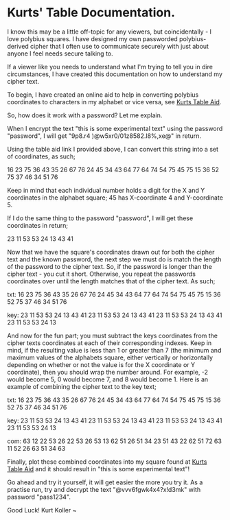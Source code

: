 # Kurts' Table Documentation.
I know this may be a little off-topic for any viewers, but coincidentally - I love polybius squares. I have designed my own passworded polybius-derived cipher that I often use to communicate securely with just about anyone I feel needs secure talking to.

If a viewer like you needs to understand what I'm trying to tell you in dire circumstances, I have created this documentation on how to understand my cipher text.

To begin, I have created an online aid to help in converting polybius coordinates to characters in my alphabet or vice versa, see [Kurts Table Aid](https://chib.xyz/polybius/kurttable.html).

So, how does it work with a password? Let me explain.

When I encrypt the text "this is some experimental text" using the password "password", I will get "9p8.r4 )@w5xr0/01z8582.l8%,xe@" in return.

Using the table aid link I provided above, I can convert this string into a set of coordinates, as such;

16 23 75 36 43 35 26 67 76 24 45 34 43 64 77 64 74 54 75 45 75 15 36 52 75 37 46 34 51 76

Keep in mind that each individual number holds a digit for the X and Y coordinates in the alphabet square; 45 has X-coordinate 4 and Y-coordinate 5.

If I do the same thing to the password "password", I will get these coordinates in return;

23 11 53 53 24 13 43 41

Now that we have the square's coordinates drawn out for both the cipher text and the known password, the next step we must do is match the length of the password to the cipher text. So, if the password is longer than the cipher text - you cut it short. Otherwise, you repeat the passwords coordinates over until the length matches that of the cipher text. As such;

txt: 16 23 75 36 43 35 26 67 76 24 45 34 43 64 77 64 74 54 75 45 75 15 36 52 75 37 46 34 51 76

key: 23 11 53 53 24 13 43 41 23 11 53 53 24 13 43 41 23 11 53 53 24 13 43 41 23 11 53 53 24 13

And now for the fun part; you must subtract the keys coordinates from the cipher texts coordinates at each of their corresponding indexes. Keep in mind, if the resulting value is less than 1 or greater than 7 (the minimum and maximum values of the alphabets square, either vertically or horizontally depending on whether or not the value is for the X coordinate or Y coordinate), then you should wrap the number around. For example, -2 would become 5, 0 would become 7, and 8 would become 1. Here is an example of combining the cipher text to the key text;

txt: 16 23 75 36 43 35 26 67 76 24 45 34 43 64 77 64 74 54 75 45 75 15 36 52 75 37 46 34 51 76

key: 23 11 53 53 24 13 43 41 23 11 53 53 24 13 43 41 23 11 53 53 24 13 43 41 23 11 53 53 24 13

com: 63 12 22 53 26 22 53 26 53 13 62 51 26 51 34 23 51 43 22 62 51 72 63 11 52 26 63 51 34 63

Finally, plot these combined coordinates into my square found at [Kurts Table Aid](https://chib.xyz/polybius/kurttable.html) and it should result in "this is some experimental text"!

Go ahead and try it yourself, it will get easier the more you try it. As a practise run, try and decrypt the text "@vvv6fgwk4x4?x!d3mk" with password "pass1234".

Good Luck!
Kurt Koller ~
